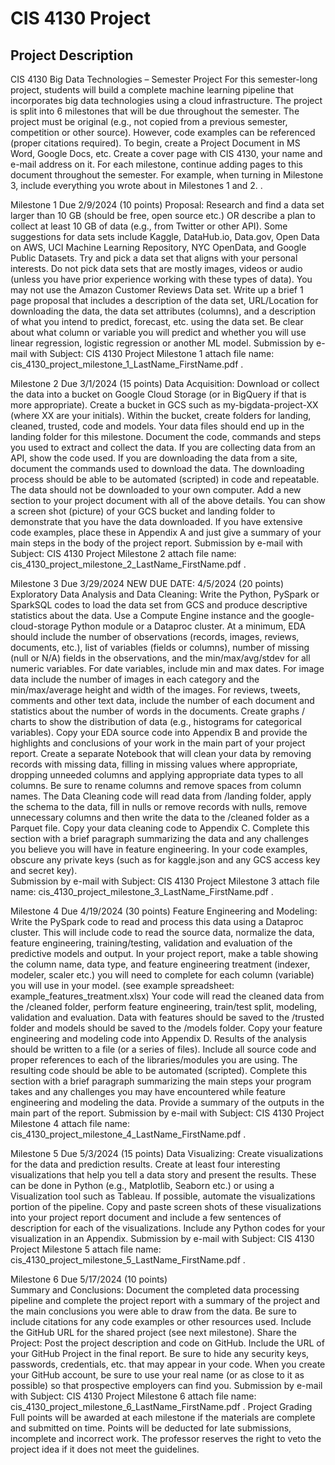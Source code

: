 # CIS 4130 Project

## Project Description 

CIS 4130 Big Data Technologies – Semester Project
For this semester-long project, students will build a complete machine learning pipeline that incorporates big data technologies using a cloud infrastructure.  The project is split into 6 milestones that will be due throughout the semester.  The project must be original (e.g., not copied from a previous semester, competition or other source). However, code examples can be referenced (proper citations required).
To begin, create a Project Document in MS Word, Google Docs, etc. Create a cover page with CIS 4130, your name and e-mail address on it.  For each milestone, continue adding pages to this document throughout the semester.  For example, when turning in Milestone 3, include everything you wrote about in Milestones 1 and 2.
.

Milestone 1 Due 2/9/2024 (10 points)
Proposal: Research and find a data set larger than 10 GB (should be free, open source etc.)  OR  describe a plan to collect at least 10 GB of data (e.g., from Twitter or other API).    Some suggestions for data sets include Kaggle, DataHub.io, Data.gov, Open Data on AWS, UCI Machine Learning Repository, NYC OpenData, and Google Public Datasets. Try and pick a data set that aligns with your personal interests. Do not pick data sets that are mostly images, videos or audio (unless you have prior experience working with these types of data).  You may not use the Amazon Customer Reviews Data set.
Write up a brief 1 page proposal that includes a description of the data set, URL/Location for downloading the data, the data set attributes (columns), and a description of what you intend to predict, forecast, etc. using the data set.  Be clear about what column or variable you will predict and whether you will use linear regression, logistic regression or another ML model.
Submission by e-mail with Subject: CIS 4130 Project Milestone 1  attach file name: cis_4130_project_milestone_1_LastName_FirstName.pdf
.

Milestone 2 Due 3/1/2024 (15 points)
Data Acquisition: Download or collect the data into a bucket on Google Cloud Storage (or in BigQuery if that is more appropriate). Create a bucket in GCS such as my-bigdata-project-XX (where XX are your initials). Within the bucket, create folders for landing, cleaned, trusted, code and models.  Your data files should end up in the landing folder for this milestone.
Document the code, commands and steps you used to extract and collect the data.  If you are collecting data from an API, show the code used. If you are downloading the data from a site, document the commands used to download the data. The downloading process should be able to be automated (scripted) in code and repeatable. The data should not be downloaded to your own computer. Add a new section to your project document with all of the above details. You can show a screen shot (picture) of your GCS bucket and landing folder to demonstrate that you have the data downloaded. If you have extensive code examples, place these in Appendix A and just give a summary of your main steps in the body of the project report.
Submission by e-mail with Subject: CIS 4130 Project Milestone 2  attach file name: cis_4130_project_milestone_2_LastName_FirstName.pdf
.

Milestone 3 Due 3/29/2024     NEW DUE DATE: 4/5/2024 (20 points)
Exploratory Data Analysis and Data Cleaning: Write the Python, PySpark or SparkSQL codes to load the data set from GCS and produce descriptive statistics about the data.  Use a Compute Engine instance and the google-cloud-storage Python module or a Dataproc cluster. At a minimum, EDA should include the number of observations (records, images, reviews, documents, etc.), list of variables (fields or columns), number of missing (null or N/A) fields in the observations, and the min/max/avg/stdev for all numeric variables. For date variables, include min and max dates. For image data include the number of images in each category and the min/max/average height and width of the images. For reviews, tweets, comments and other text data, include the number of each document and statistics about the number of words in the documents.  Create graphs / charts to show the distribution of data (e.g., histograms for categorical variables). Copy your EDA source code into Appendix B and provide the highlights and conclusions of your work in the main part of your project report.
Create a separate Notebook that will clean your data by removing records with missing data, filling in missing values where appropriate, dropping unneeded columns and applying appropriate data types to all columns. Be sure to rename columns and remove spaces from column names. The Data Cleaning code will read data from /landing folder, apply the schema to the data, fill in nulls or remove records with nulls, remove unnecessary columns and then write the data to the /cleaned folder as a Parquet file.  Copy your data cleaning code to Appendix C.
Complete this section with a brief paragraph summarizing the data and any challenges you believe you will have in feature engineering. In your code examples, obscure any private keys (such as for kaggle.json and any GCS access key and secret key).  
Submission by e-mail with Subject: CIS 4130 Project Milestone 3  attach file name: cis_4130_project_milestone_3_LastName_FirstName.pdf
.

Milestone 4 Due 4/19/2024 (30 points)
Feature Engineering and Modeling:  Write the PySpark code to read and process this data using a Dataproc cluster. This will include code to read the source data, normalize the data, feature engineering, training/testing, validation and evaluation of the predictive models and output. 
In your project report, make a table showing the column name, data type, and feature engineering treatment (indexer, modeler, scaler etc.) you will need to complete for each column (variable) you will use in your model. (see example spreadsheet: example_features_treatment.xlsx)
Your code will read the cleaned data from the /cleaned folder, perform feature engineering, train/test split, modeling, validation and evaluation. Data with features should be saved to the /trusted folder and models should be saved to the /models folder. Copy your feature engineering and modeling code into Appendix D.
Results of the analysis should be written to a file (or a series of files). Include all source code and proper references to each of the libraries/modules you are using. The resulting code should be able to be automated (scripted). Complete this section with a brief paragraph summarizing the main steps your program takes and any challenges you may have encountered while feature engineering and modeling the data. Provide a summary of the outputs in the main part of the report.
Submission by e-mail with Subject: CIS 4130 Project Milestone 4  attach file name: cis_4130_project_milestone_4_LastName_FirstName.pdf
.

Milestone 5  Due 5/3/2024 (15 points)
Data Visualizing:  Create visualizations for the data and prediction results. Create at least four interesting visualizations that help you tell a data story and present the results.  These can be done in Python (e.g., Matplotlib, Seaborn etc.) or using a Visualization tool such as Tableau.  If possible, automate the visualizations portion of the pipeline.  Copy and paste screen shots of these visualizations into your project report document and include a few sentences of description for each of the visualizations. Include any Python codes for your visualization in an Appendix.
Submission by e-mail with Subject: CIS 4130 Project Milestone 5  attach file name: cis_4130_project_milestone_5_LastName_FirstName.pdf
.

Milestone 6 Due 5/17/2024 (10 points)  
Summary and Conclusions:  Document the completed data processing pipeline and complete the project report with a summary of the project and the main conclusions you were able to draw from the data. Be sure to include citations for any code examples or other resources used. Include the GitHub URL for the shared project (see next milestone). 
Share the Project:  Post the project description and code on GitHub.  Include the URL  of your GitHub Project in the final report. Be sure to hide any security keys, passwords, credentials, etc. that may appear in your code. When you create your GitHub account, be sure to use your real name (or as close to it as possible) so that prospective employers can find you.
Submission by e-mail with Subject: CIS 4130 Project Milestone 6  attach file name: cis_4130_project_milestone_6_LastName_FirstName.pdf
.
Project Grading
Full points will be awarded at each milestone if the materials are complete and submitted on time. Points will be deducted for late submissions, incomplete and incorrect work.  The professor reserves the right to veto the project idea if it does not meet the guidelines.
